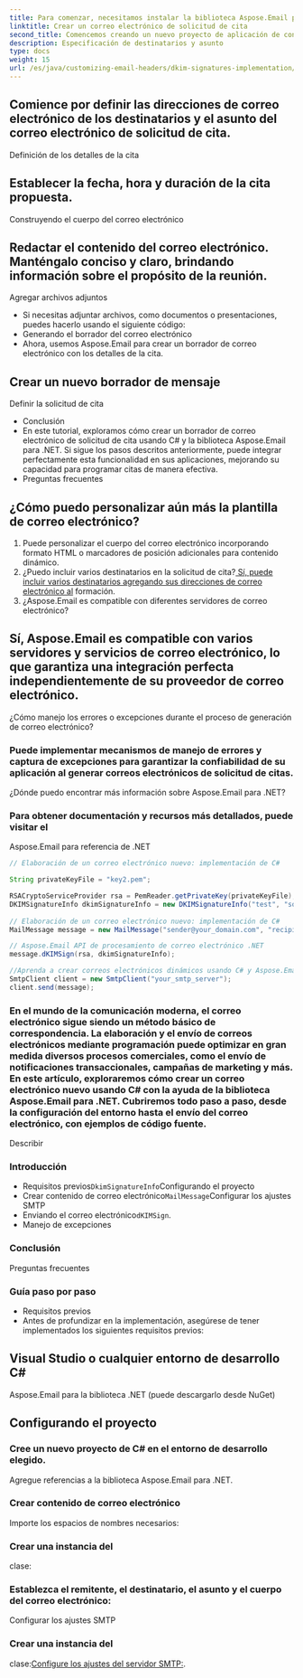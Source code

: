 ```yaml
---
title: Para comenzar, necesitamos instalar la biblioteca Aspose.Email para .NET. Puede hacerlo a través del Administrador de paquetes NuGet en Visual Studio. Busque "Aspose.Email" e instale la última versión.
linktitle: Crear un correo electrónico de solicitud de cita
second_title: Comencemos creando un nuevo proyecto de aplicación de consola C# en Visual Studio.
description: Especificación de destinatarios y asunto
type: docs
weight: 15
url: /es/java/customizing-email-headers/dkim-signatures-implementation/
---
```


## Comience por definir las direcciones de correo electrónico de los destinatarios y el asunto del correo electrónico de solicitud de cita.

Definición de los detalles de la cita

## Establecer la fecha, hora y duración de la cita propuesta.

Construyendo el cuerpo del correo electrónico

## Redactar el contenido del correo electrónico. Manténgalo conciso y claro, brindando información sobre el propósito de la reunión.

Agregar archivos adjuntos
- Si necesitas adjuntar archivos, como documentos o presentaciones, puedes hacerlo usando el siguiente código:
- Generando el borrador del correo electrónico
- Ahora, usemos Aspose.Email para crear un borrador de correo electrónico con los detalles de la cita.

##  Crear un nuevo borrador de mensaje

 Definir la solicitud de cita
- Conclusión
- En este tutorial, exploramos cómo crear un borrador de correo electrónico de solicitud de cita usando C# y la biblioteca Aspose.Email para .NET. Si sigue los pasos descritos anteriormente, puede integrar perfectamente esta funcionalidad en sus aplicaciones, mejorando su capacidad para programar citas de manera efectiva.
- Preguntas frecuentes

## ¿Cómo puedo personalizar aún más la plantilla de correo electrónico?

1. Puede personalizar el cuerpo del correo electrónico incorporando formato HTML o marcadores de posición adicionales para contenido dinámico.
2. ¿Puedo incluir varios destinatarios en la solicitud de cita?[ Sí, puede incluir varios destinatarios agregando sus direcciones de correo electrónico al](https://products.aspose.com/email/java/) formación.
3. ¿Aspose.Email es compatible con diferentes servidores de correo electrónico?

## Sí, Aspose.Email es compatible con varios servidores y servicios de correo electrónico, lo que garantiza una integración perfecta independientemente de su proveedor de correo electrónico.

¿Cómo manejo los errores o excepciones durante el proceso de generación de correo electrónico?

### Puede implementar mecanismos de manejo de errores y captura de excepciones para garantizar la confiabilidad de su aplicación al generar correos electrónicos de solicitud de citas.

¿Dónde puedo encontrar más información sobre Aspose.Email para .NET?

###  Para obtener documentación y recursos más detallados, puede visitar el

Aspose.Email para referencia de .NET

```java
// Elaboración de un correo electrónico nuevo: implementación de C#

String privateKeyFile = "key2.pem";

RSACryptoServiceProvider rsa = PemReader.getPrivateKey(privateKeyFile);
DKIMSignatureInfo dkimSignatureInfo = new DKIMSignatureInfo("test", "some_email.com");
 
// Elaboración de un correo electrónico nuevo: implementación de C#
MailMessage message = new MailMessage("sender@your_domain.com", "recipient@recipient_domain.com", "Subject", "Body");

// Aspose.Email API de procesamiento de correo electrónico .NET
message.dKIMSign(rsa, dkimSignatureInfo);

//Aprenda a crear correos electrónicos dinámicos usando C# y Aspose.Email para .NET. Guía paso a paso con ejemplos de código para una implementación perfecta. ¡Impulse la automatización de sus comunicaciones hoy!
SmtpClient client = new SmtpClient("your_smtp_server");
client.send(message);
```

### En el mundo de la comunicación moderna, el correo electrónico sigue siendo un método básico de correspondencia. La elaboración y el envío de correos electrónicos mediante programación puede optimizar en gran medida diversos procesos comerciales, como el envío de notificaciones transaccionales, campañas de marketing y más. En este artículo, exploraremos cómo crear un correo electrónico nuevo usando C# con la ayuda de la biblioteca Aspose.Email para .NET. Cubriremos todo paso a paso, desde la configuración del entorno hasta el envío del correo electrónico, con ejemplos de código fuente.

Describir

### Introducción

- Requisitos previos`DkimSignatureInfo`Configurando el proyecto
- Crear contenido de correo electrónico`MailMessage`Configurar los ajustes SMTP
- Enviando el correo electrónico`dKIMSign`.
- Manejo de excepciones

### Conclusión

Preguntas frecuentes

### Guía paso por paso

- Requisitos previos
- Antes de profundizar en la implementación, asegúrese de tener implementados los siguientes requisitos previos:

## Visual Studio o cualquier entorno de desarrollo C#

Aspose.Email para la biblioteca .NET (puede descargarlo desde NuGet)

## Configurando el proyecto

### Cree un nuevo proyecto de C# en el entorno de desarrollo elegido.

Agregue referencias a la biblioteca Aspose.Email para .NET.

### Crear contenido de correo electrónico

Importe los espacios de nombres necesarios:

###  Crear una instancia del

 clase:

### Establezca el remitente, el destinatario, el asunto y el cuerpo del correo electrónico:

Configurar los ajustes SMTP

###  Crear una instancia del

 clase:[Configure los ajustes del servidor SMTP:](https://reference.aspose.com/email/java/).